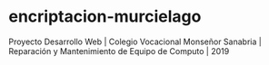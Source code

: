 # encriptacion-murcielago
Proyecto Desarrollo Web | Colegio Vocacional Monseñor Sanabria | Reparación y Mantenimiento de Equipo de Computo | 2019
